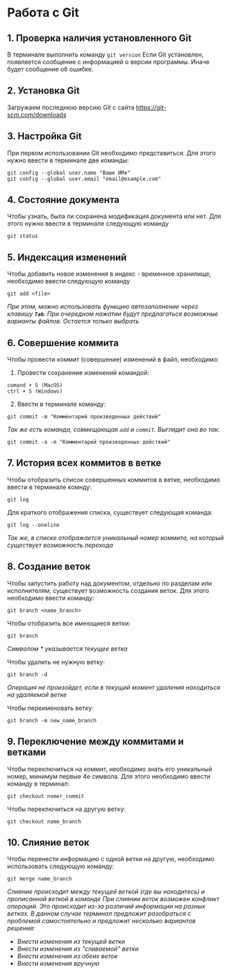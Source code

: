 # Работа с Git

## 1. Проверка наличия установленного Git

В терминале выполнить команду `git version`
Если Git установлен, появляется сообщение с информацией о версии программы. Иначе будет сообщение об ошибке.

## 2. Установка Git
Загружаем последнюю версию Git с сайта https://git-scm.com/downloads

## 3. Настройка Git
При первом использовании Git необходимо представиться. Для этого нужно ввести в терминале две команды:
```
git config --global user.name "Ваше ИМя"
git config --global user.email "email@example.com"
```
## 4. Состояние документа

Чтобы узнать, была ли сохранена модификация документа или нет. Для этого нужно ввести в терминале следующую команду
```
git status
```
## 5. Индексация изменений

Чтобы добавить новое изменения в индекс - временное хранилище, необходимо ввести следующую команду
```
git add <file>
```
*При этом, можно использовать функцию автозаполнение через клавишу **`Tab`**. При очередном нажатии будут предлагаться возможные варианты файлов. Остается только выбрать*

## 6. Совершение коммита

Чтобы провести коммит (совершение) изменений в файл, необходимо:

1. Провести сохранение изменений командой:
```
comand + S (MacOS)
ctrl + S (Windows)
```
2. Ввести в терминале команду:

```
git commit -m "Комментарий произведенных действий"
```
*Так же есть команда, совмещающая `add` и  `commit`. Выглядит она во так:*
```
git commit -a -m "Комментарий произведенных действий"
```

## 7. История всех коммитов в ветке

Чтобы отобразить список совершенных коммитов в ветке, необходимо ввести в терминале комнду:
```
git log
```
Для краткого отображения списка, существует следующая команда:
```
git log --oneline
```
*Так же, в списке отображается уникальный номер коммита, на который существует возможность перехода*

## 8. Создание веток

Чтобы запустить работу над документом, отдельно по разделам или исполнителям, существует возможность создания веток. Для этого необходимо ввести команду:
```
git branch <name_branch>
```
Чтобы отобразить все имеющиеся ветки:
```
git branch
```
*Символом * указывается текущее ветка*

Чтобы удалить не нужную ветку:
```
git branch -d
```
*Операция не произойдет, если в текущий момент удаления находиться на удаляемой ветке*

Чтобы переименовать ветку:
```
git branch -m new_name_branch
```
## 9. Переключение между коммитами и ветками

Чтобы переключиться на коммит, необходимо знать его уникальный номер, минимум первые 4е символа. Для этого необходимо ввести команду в терминал:
```
git checkout nomer_commit
```
Чтобы переключиться на другую ветку:
```
git checkout name_branch
```
## 10. Слияние веток

Чтобы перенести информацию с одной ветки на другую, необходимо использовать следующую команду:
```
git merge name_branch
```
*Слияние происходит между текущей веткой (где вы находитесь) и прописанной веткой в команде*
*При слиянии веток возможен конфликт операций. Это происходит из-за различий информации на разных ветках. В данном случае терминал предложит разобраться с проблемой самостоятельно и предложит несколько вариантов решения:*

* *Внести изменения из текущей ветки*
* *Внести изменения из "сливаемой" ветки*
* *Внести изменения из обеих веток*
* *Внести изменения вручную* 